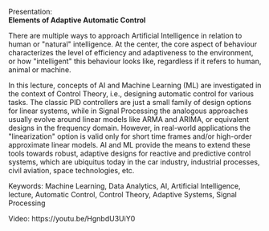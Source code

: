 Presentation:<br/>
<b>Elements of Adaptive Automatic Control</b>

<p>There are multiple ways to approach Artificial Intelligence in relation to human or "natural" intelligence. At the center, the core aspect of behaviour characterizes the level of efficiency and adaptiveness to the environment, or how "intelligent" this behaviour looks like, regardless if it refers to human, animal or machine.</p>
<p>In this lecture, concepts of AI and Machine Learning (ML) are investigated in the context of Control Theory, i.e., designing automatic control for various tasks. The classic PID controllers are just a small family of design options for linear systems, while in Signal Processing the analogous approaches usually evolve around linear models like ARMA and ARIMA, or equivalent designs in the frequency domain. However, in real-world applications the "linearization" option is valid only for short time frames and/or high-order approximate linear models. AI and ML provide the means to extend these tools towards robust, adaptive designs for reactive and predictive control systems, which are ubiquitus today in the car industry, industrial processes, civil aviation, space technologies, etc.</p>
<p>Keywords: Machine Learning, Data Analytics, AI, Artificial Intelligence, lecture, Automatic Control, Control Theory, Adaptive Systems, Signal Processing</p>
<p>Video: https://youtu.be/HgnbdU3UiY0</p>
